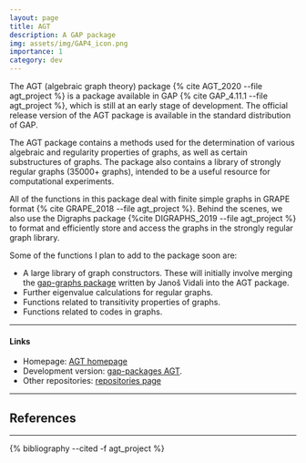 ```yaml
---
layout: page
title: AGT
description: A GAP package
img: assets/img/GAP4_icon.png
importance: 1
category: dev
---
```


The AGT (algebraic graph theory) package {% cite AGT_2020 --file agt_project %} is a package available in GAP {% cite GAP_4.11.1 --file agt_project %}, which is still at an early stage of development. The official release version of the AGT package is available in the standard distribution of GAP.

The AGT package contains a methods used for the determination of  various algebraic and regularity properties of graphs, as well as certain substructures of graphs. The package also contains a library of strongly regular graphs (35000+ graphs), intended to be a useful resource for computational experiments. 

All of the functions in this package deal with finite simple graphs in GRAPE format {% cite GRAPE_2018 --file agt_project %}. Behind the scenes, we also use the Digraphs package {%cite DIGRAPHS_2019 --file agt_project %} to format and efficiently store and access the graphs in the strongly regular graph library. 

Some of the functions I plan to add to the package soon are:

  * A large library of graph constructors. These will initially involve merging the [gap-graphs package](https://github.com/jaanos/gap-graphs) written by Jano&#353; Vidali into the AGT package. 
  * Further eigenvalue calculations for regular graphs.
  * Functions related to transitivity properties of graphs.
  * Functions related to codes in graphs. 

---  
#### Links  
  
  * Homepage: [AGT homepage](https://gap-packages.github.io/agt/) 
  * Development version: [gap-packages AGT](https://github.com/gap-packages/agt). 
  * Other repositories: [repositories page](/repositories/)

---
## References
---

<div class="publications">

{% bibliography --cited -f agt_project %}

</div>
